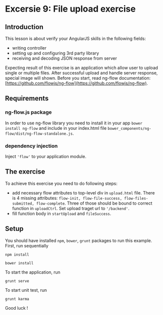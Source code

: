# Excersie 9: File upload exercise

## Introduction
This lesson is about verify your AngularJS skills in the following fields:

* writing controller
* setting up and configuring 3rd party library
* receiving and decoding JSON response from server

Expecting result of this exercise is an application which allow user to upload single or multiple files. After successful upload and handle server response, special image will shown.
Before you start, read ng-flow documentation: [https://github.com/flowjs/ng-flow](https://github.com/flowjs/ng-flow). 

## Requirements

### ng-flow.js package
In order to use ng-flow library you need to install it in your app ```bower install ng-flow``` and 
include in your index.html file ```bower_components/ng-flow/dist/ng-flow-standalone.js```.

### dependency injection
Inject ```'flow'``` to your application module.

## The exercise
To achieve this exercise you need to do following steps:

* add necessary flow attributes to top-level div in ```upload.html``` file. There is 4 missing attributes: ```flow-init, flow-file-success, flow-files-submitted, flow-complete```. Three of those should be bound to correct function in ```uploadCtrl```. Set upload traget url to ```'/backend'```. 
* fill function body in ```startUpload``` and ```fileSuccess```. 

## Setup
You should have installed `npm`, `bower`, `grunt`  packages to run this example. First, run sequentially

```
npm install
```

```
bower install
```

To start the application, run

```
grunt serve
```

To start unit test, run

```
grunt karma
```

Good luck !
